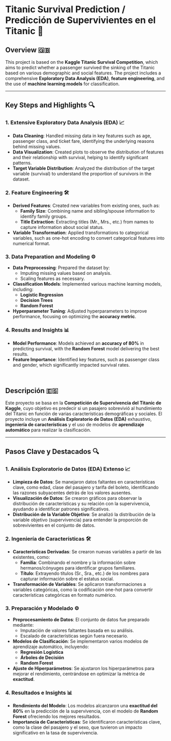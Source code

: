 # Titanic Survival Prediction / Predicción de Supervivientes en el Titanic 🚢

## Overview 🇬🇧

This project is based on the **Kaggle Titanic Survival Competition**, which aims to predict whether a passenger survived the sinking of the Titanic based on various demographic and social features. The project includes a comprehensive **Exploratory Data Analysis (EDA)**, **feature engineering**, and the use of **machine learning models** for classification.

---

## Key Steps and Highlights 🔍

### 1. Extensive Exploratory Data Analysis (EDA) 📈

- **Data Cleaning**: Handled missing data in key features such as age, passenger class, and ticket fare, identifying the underlying reasons behind missing values.
- **Data Visualization**: Created plots to observe the distribution of features and their relationship with survival, helping to identify significant patterns.
- **Target Variable Distribution**: Analyzed the distribution of the target variable (survival) to understand the proportion of survivors in the dataset.

### 2. Feature Engineering 🛠️

- **Derived Features**: Created new variables from existing ones, such as:
  - **Family Size**: Combining name and sibling/spouse information to identify family groups.
  - **Title Extraction**: Extracting titles (Mr., Mrs., etc.) from names to capture information about social status.
- **Variable Transformation**: Applied transformations to categorical variables, such as one-hot encoding to convert categorical features into numerical format.

### 3. Data Preparation and Modeling ⚙️

- **Data Preprocessing**: Prepared the dataset by:
  - Imputing missing values based on analysis.
  - Scaling features as necessary.
- **Classification Models**: Implemented various machine learning models, including:
  - **Logistic Regression**
  - **Decision Trees**
  - **Random Forest**
- **Hyperparameter Tuning**: Adjusted hyperparameters to improve performance, focusing on optimizing the **accuracy metric**.

### 4. Results and Insights 📊

- **Model Performance**: Models achieved an **accuracy of 80%** in predicting survival, with the **Random Forest** model delivering the best results.
- **Feature Importance**: Identified key features, such as passenger class and gender, which significantly impacted survival rates.

<br/>

## Descripción 🇪🇸

Este proyecto se basa en la **Competición de Supervivencia del Titanic de Kaggle**, cuyo objetivo es predecir si un pasajero sobrevivió al hundimiento del Titanic en función de varias características demográficas y sociales. El proyecto incluye un **Análisis Exploratorio de Datos (EDA)** exhaustivo, **ingeniería de características** y el uso de modelos de **aprendizaje automático** para realizar la clasificación.

---

## Pasos Clave y Destacados 🔍

### 1. Análisis Exploratorio de Datos (EDA) Extenso 📈

- **Limpieza de Datos**: Se manejaron datos faltantes en características clave, como edad, clase del pasajero y tarifa del boleto, identificando las razones subyacentes detrás de los valores ausentes.
- **Visualización de Datos**: Se crearon gráficos para observar la distribución de características y su relación con la supervivencia, ayudando a identificar patrones significativos.
- **Distribución de la Variable Objetivo**: Se analizó la distribución de la variable objetivo (supervivencia) para entender la proporción de sobrevivientes en el conjunto de datos.

### 2. Ingeniería de Características 🛠️

- **Características Derivadas**: Se crearon nuevas variables a partir de las existentes, como:
  - **Familia**: Combinando el nombre y la información sobre hermanos/cónyuges para identificar grupos familiares.
  - **Título**: Extrayendo títulos (Sr., Sra., etc.) de los nombres para capturar información sobre el estatus social.
- **Transformación de Variables**: Se aplicaron transformaciones a variables categóricas, como la codificación one-hot para convertir características categóricas en formato numérico.

### 3. Preparación y Modelado ⚙️

- **Preprocesamiento de Datos**: El conjunto de datos fue preparado mediante:
  - Imputación de valores faltantes basada en su análisis.
  - Escalado de características según fuera necesario.
- **Modelos de Clasificación**: Se implementaron varios modelos de aprendizaje automático, incluyendo:
  - **Regresión Logística**
  - **Árboles de Decisión**
  - **Random Forest**
- **Ajuste de Hiperparámetros**: Se ajustaron los hiperparámetros para mejorar el rendimiento, centrándose en optimizar la métrica de **exactitud**.

### 4. Resultados e Insights 📊

- **Rendimiento del Modelo**: Los modelos alcanzaron una **exactitud del 80%** en la predicción de la supervivencia, con el modelo de **Random Forest** ofreciendo los mejores resultados.
- **Importancia de Características**: Se identificaron características clave, como la clase del pasajero y el sexo, que tuvieron un impacto significativo en la tasa de supervivencia.
